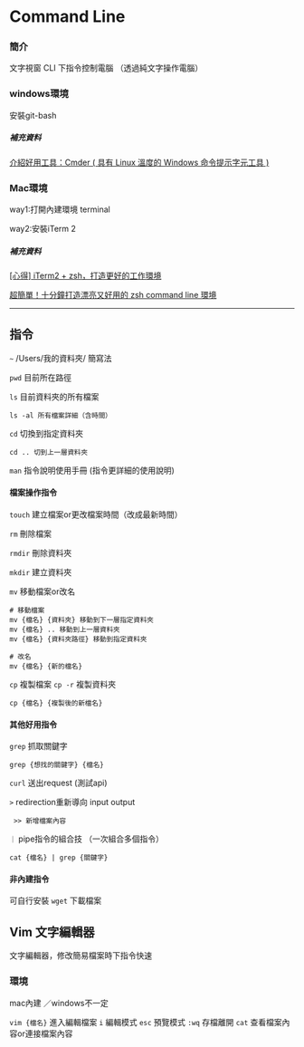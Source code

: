 # Command Line 

### 簡介
文字視窗 CLI
下指令控制電腦
（透過純文字操作電腦）

### windows環境
安裝git-bash

##### 補充資料
[介紹好用工具：Cmder ( 具有 Linux 溫度的 Windows 命令提示字元工具 )](https://blog.miniasp.com/post/2015/09/27/Useful-tool-Cmder)

### Mac環境
way1:打開內建環境 terminal

way2:安裝iTerm 2

##### 補充資料
[[心得] iTerm2 + zsh，打造更好的工作環境](http://huli.logdown.com/posts/402147-iterm2-zsh-better-environment)

[超簡單！十分鐘打造漂亮又好用的 zsh command line 環境](https://medium.com/statementdog-engineering/prettify-your-zsh-command-line-prompt-3ca2acc967f)

---
## 指令
`~` /Users/我的資料夾/  簡寫法

`pwd` 目前所在路徑

`ls` 目前資料夾的所有檔案  
```
ls -al 所有檔案詳細（含時間）
```

`cd` 切換到指定資料夾  
```
cd .. 切到上一層資料夾
```

`man` 指令說明使用手冊
(指令更詳細的使用說明)


#### 檔案操作指令
`touch` 建立檔案or更改檔案時間（改成最新時間）

`rm` 刪除檔案

`rmdir` 刪除資料夾

`mkdir` 建立資料夾

`mv` 移動檔案or改名

```
# 移動檔案
mv {檔名} {資料夾} 移動到下一層指定資料夾
mv {檔名} .. 移動到上一層資料夾
mv {檔名} {資料夾路徑} 移動到指定資料夾

# 改名
mv {檔名} {新的檔名}
```
 `cp` 複製檔案
 `cp -r` 複製資料夾
```
cp {檔名} {複製後的新檔名}
```

#### 其他好用指令
`grep` 抓取關鍵字
```
grep {想找的關鍵字} {檔名}
```

`curl` 送出request (測試api)

`>` redirection重新導向 input output
```
 >> 新增檔案內容 
```

`｜` pipe指令的組合技 （一次組合多個指令）
```
cat {檔名} | grep {關鍵字}
```

#### 非內建指令
可自行安裝
`wget` 下載檔案






## Vim 文字編輯器
文字編輯器，修改簡易檔案時下指令快速

### 環境
mac內建 ／windows不一定

`vim {檔名}` 進入編輯檔案
`i` 編輯模式
`esc` 預覽模式
`:wq` 存檔離開
`cat` 查看檔案內容or連接檔案內容


